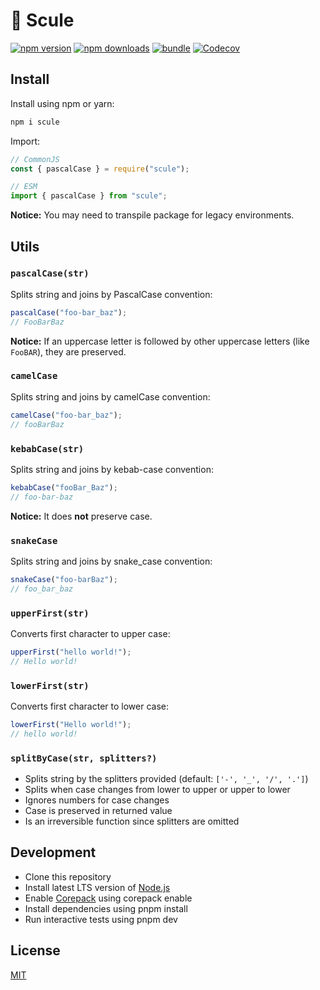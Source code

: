 # 🧵 Scule

[![npm version][npm-version-src]][npm-version-href]
[![npm downloads][npm-downloads-src]][npm-downloads-href]
[![bundle][bundle-src]][bundle-href]
[![Codecov][codecov-src]][codecov-href]

<!-- ![](.github/banner.svg) -->

## Install

Install using npm or yarn:

```bash
npm i scule
```

Import:

```js
// CommonJS
const { pascalCase } = require("scule");

// ESM
import { pascalCase } from "scule";
```

**Notice:** You may need to transpile package for legacy environments.

## Utils

### `pascalCase(str)`

Splits string and joins by PascalCase convention:

```ts
pascalCase("foo-bar_baz");
// FooBarBaz
```

**Notice:** If an uppercase letter is followed by other uppercase letters (like `FooBAR`), they are preserved.

### `camelCase`

Splits string and joins by camelCase convention:

```ts
camelCase("foo-bar_baz");
// fooBarBaz
```

### `kebabCase(str)`

Splits string and joins by kebab-case convention:

```ts
kebabCase("fooBar_Baz");
// foo-bar-baz
```

**Notice:** It does **not** preserve case.

### `snakeCase`

Splits string and joins by snake_case convention:

```ts
snakeCase("foo-barBaz");
// foo_bar_baz
```

### `upperFirst(str)`

Converts first character to upper case:

```ts
upperFirst("hello world!");
// Hello world!
```

### `lowerFirst(str)`

Converts first character to lower case:

```ts
lowerFirst("Hello world!");
// hello world!
```

### `splitByCase(str, splitters?)`

- Splits string by the splitters provided (default: `['-', '_', '/', '.']`)
- Splits when case changes from lower to upper or upper to lower
- Ignores numbers for case changes
- Case is preserved in returned value
- Is an irreversible function since splitters are omitted

## Development

- Clone this repository
- Install latest LTS version of [Node.js](https://nodejs.org/en/)
- Enable [Corepack](https://github.com/nodejs/corepack) using corepack enable
- Install dependencies using pnpm install
- Run interactive tests using pnpm dev

## License

[MIT](./LICENSE)

<!-- Badges -->

[npm-version-src]: https://img.shields.io/npm/v/scule?style=flat&colorA=18181B&colorB=F0DB4F
[npm-version-href]: https://npmjs.com/package/scule
[npm-downloads-src]: https://img.shields.io/npm/dm/scule?style=flat&colorA=18181B&colorB=F0DB4F
[npm-downloads-href]: https://npmjs.com/package/scule
[codecov-src]: https://img.shields.io/codecov/c/gh/unjs/scule/main?style=flat&colorA=18181B&colorB=F0DB4F
[codecov-href]: https://codecov.io/gh/unjs/scule
[bundle-src]: https://img.shields.io/bundlephobia/minzip/scule?style=flat&colorA=18181B&colorB=F0DB4F
[bundle-href]: https://bundlephobia.com/result?p=scule

